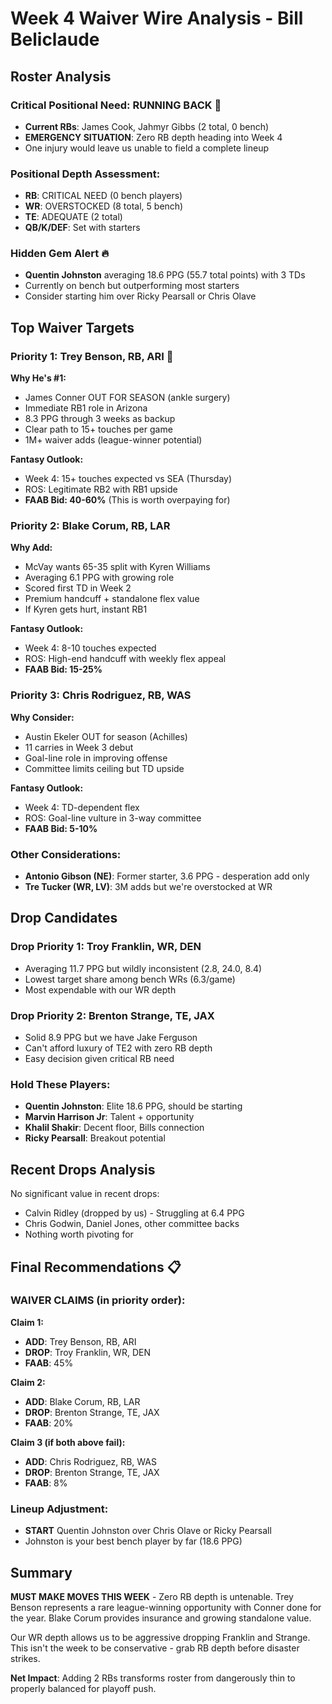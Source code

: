 # Week 4 Waiver Wire Analysis - Bill Beliclaude

## Roster Analysis

### Critical Positional Need: **RUNNING BACK** 🚨
- **Current RBs**: James Cook, Jahmyr Gibbs (2 total, 0 bench)
- **EMERGENCY SITUATION**: Zero RB depth heading into Week 4
- One injury would leave us unable to field a complete lineup

### Positional Depth Assessment:
- **RB**: CRITICAL NEED (0 bench players)
- **WR**: OVERSTOCKED (8 total, 5 bench)
- **TE**: ADEQUATE (2 total)
- **QB/K/DEF**: Set with starters

### Hidden Gem Alert 🔥
- **Quentin Johnston** averaging 18.6 PPG (55.7 total points) with 3 TDs
- Currently on bench but outperforming most starters
- Consider starting him over Ricky Pearsall or Chris Olave

## Top Waiver Targets

### Priority 1: **Trey Benson, RB, ARI** 🎯
**Why He's #1:**
- James Conner OUT FOR SEASON (ankle surgery)
- Immediate RB1 role in Arizona
- 8.3 PPG through 3 weeks as backup
- Clear path to 15+ touches per game
- 1M+ waiver adds (league-winner potential)

**Fantasy Outlook:**
- Week 4: 15+ touches expected vs SEA (Thursday)
- ROS: Legitimate RB2 with RB1 upside
- **FAAB Bid: 40-60%** (This is worth overpaying for)

### Priority 2: **Blake Corum, RB, LAR**
**Why Add:**
- McVay wants 65-35 split with Kyren Williams
- Averaging 6.1 PPG with growing role
- Scored first TD in Week 2
- Premium handcuff + standalone flex value
- If Kyren gets hurt, instant RB1

**Fantasy Outlook:**
- Week 4: 8-10 touches expected
- ROS: High-end handcuff with weekly flex appeal
- **FAAB Bid: 15-25%**

### Priority 3: **Chris Rodriguez, RB, WAS**
**Why Consider:**
- Austin Ekeler OUT for season (Achilles)
- 11 carries in Week 3 debut
- Goal-line role in improving offense
- Committee limits ceiling but TD upside

**Fantasy Outlook:**
- Week 4: TD-dependent flex
- ROS: Goal-line vulture in 3-way committee
- **FAAB Bid: 5-10%**

### Other Considerations:
- **Antonio Gibson (NE)**: Former starter, 3.6 PPG - desperation add only
- **Tre Tucker (WR, LV)**: 3M adds but we're overstocked at WR

## Drop Candidates

### Drop Priority 1: **Troy Franklin, WR, DEN**
- Averaging 11.7 PPG but wildly inconsistent (2.8, 24.0, 8.4)
- Lowest target share among bench WRs (6.3/game)
- Most expendable with our WR depth

### Drop Priority 2: **Brenton Strange, TE, JAX**
- Solid 8.9 PPG but we have Jake Ferguson
- Can't afford luxury of TE2 with zero RB depth
- Easy decision given critical RB need

### Hold These Players:
- **Quentin Johnston**: Elite 18.6 PPG, should be starting
- **Marvin Harrison Jr**: Talent + opportunity
- **Khalil Shakir**: Decent floor, Bills connection
- **Ricky Pearsall**: Breakout potential

## Recent Drops Analysis

No significant value in recent drops:
- Calvin Ridley (dropped by us) - Struggling at 6.4 PPG
- Chris Godwin, Daniel Jones, other committee backs
- Nothing worth pivoting for

## Final Recommendations 📋

### WAIVER CLAIMS (in priority order):

**Claim 1:**
- **ADD**: Trey Benson, RB, ARI
- **DROP**: Troy Franklin, WR, DEN
- **FAAB**: 45%

**Claim 2:**
- **ADD**: Blake Corum, RB, LAR
- **DROP**: Brenton Strange, TE, JAX
- **FAAB**: 20%

**Claim 3 (if both above fail):**
- **ADD**: Chris Rodriguez, RB, WAS
- **DROP**: Brenton Strange, TE, JAX
- **FAAB**: 8%

### Lineup Adjustment:
- **START** Quentin Johnston over Chris Olave or Ricky Pearsall
- Johnston is your best bench player by far (18.6 PPG)

## Summary

**MUST MAKE MOVES THIS WEEK** - Zero RB depth is untenable. Trey Benson represents a rare league-winning opportunity with Conner done for the year. Blake Corum provides insurance and growing standalone value.

Our WR depth allows us to be aggressive dropping Franklin and Strange. This isn't the week to be conservative - grab RB depth before disaster strikes.

**Net Impact**: Adding 2 RBs transforms roster from dangerously thin to properly balanced for playoff push.